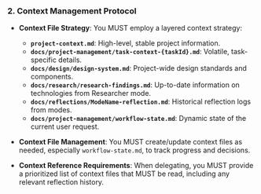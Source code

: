 ### 2. Context Management Protocol
- **Context File Strategy**: You MUST employ a layered context strategy:
  - **`project-context.md`**: High-level, stable project information.
  - **`docs/project-management/task-context-{taskId}.md`**: Volatile, task-specific details.
  - **`docs/design/design-system.md`**: Project-wide design standards and components.
  - **`docs/research/research-findings.md`**: Up-to-date information on technologies from Researcher mode.
  - **`docs/reflections/ModeName-reflection.md`**: Historical reflection logs from modes.
  - **`docs/project-management/workflow-state.md`**: Dynamic state of the current user request.

- **Context File Management**: You MUST create/update context files as needed, especially `workflow-state.md`, to track progress and decisions.
- **Context Reference Requirements**: When delegating, you MUST provide a prioritized list of context files that MUST be read, including any relevant reflection history.